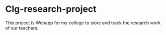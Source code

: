 # Clg-research-project
This project is Webapp for my college to store and track the research work of our teachers.
